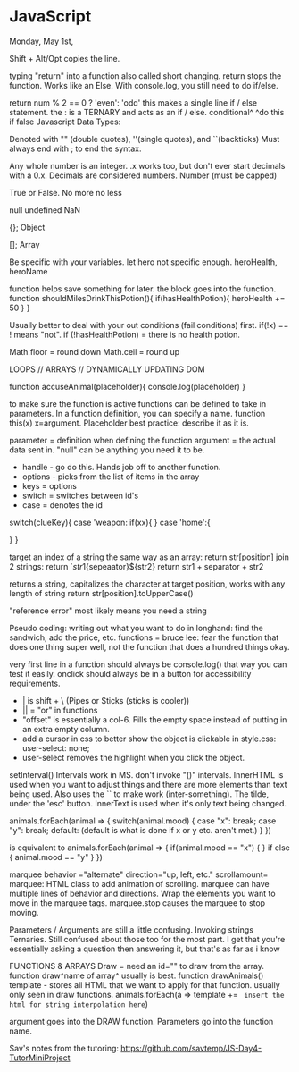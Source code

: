  # JavaScript

Monday, May 1st,

Shift + Alt/Opt copies the line.

typing "return" into a function also called short changing. return stops the function. Works like an Else. With console.log, you still need to do if/else.

return num % 2 == 0 ? 'even': 'odd'  this makes a single line if / else statement. the : is a TERNARY and acts as an if / else.
              conditional^     ^do this if false
Javascript Data Types:
<!-- Strings -->
Denoted with "" (double quotes), ''(single quotes), and ``(backticks)
Must always end with ; to end the syntax.

<!-- Numbers -->
Any whole number is an integer.
.x works too, but don't ever start decimals with a 0.x.
Decimals are considered numbers. 
Number (must be capped)

<!-- Boolean -->
True or False. No more no less

<!-- The weird ones -->
null
undefined
NaN

<!-- Objects -->
{};
Object

<!-- Arrays -->
[];
Array

Be specific with your variables. let hero not specific enough. heroHealth, heroName

<!-- This only happens when the function is called upon -->
function helps save something for later. the block goes into the function.
function shouldMilesDrinkThisPotion(){
  if(hasHealthPotion){
    heroHealth += 50
  }
}


Usually better to deal with your out conditions (fail conditions) first.
if(!x) == ! means "not". if (!hasHealthPotion) = there is no health potion.

Math.floor = round down
Math.ceil = round up



<!-- SECTION TUESDAY MAY 2 -->
LOOPS // ARRAYS // DYNAMICALLY UPDATING DOM

<!-- NOTE            V PARAMETER -->
function accuseAnimal(placeholder){
  console.log(placeholder)
}

to make sure the function is active
functions can be defined to take in parameters. In a function definition, you can specify a name. 
function this(x) x=argument.
Placeholder best practice: describe it as it is. 

parameter = definition when defining the function
argument = the actual data sent in. 
"null" can be anything you need it to be.

* handle - go do this. Hands job off to another function. 
* options - picks from the list of items in the array
* keys = options
* switch = switches between id's
* case = denotes the id


switch(clueKey){
  case 'weapon:
  if(xx){
    }
  case 'home':{
    
  }
}

target an index of a string the same way as an array: return str[position]
join 2 strings: 
return `${str1}${sepeaator}${str2}
return str1 + separator + str2 

returns a string, capitalizes the character at target position, works with any length of string
return str[position].toUpperCase()

"reference error" most likely means you need a string

<!-- SECTION Wednesday, May 3rd -->
Pseudo coding: writing out what you want to do in longhand: find the sandwich, add the price, etc.
functions = bruce lee: fear the function that does one thing super well, not the function that does a hundred things okay.

very first line in a function should always be console.log() that way you can test it easily.
onclick should always be in a button for accessibility requirements.


<!-- SECTION Thursday, May 4th -->
* | is shift + \ (Pipes or Sticks (sticks is cooler))
* || = "or" in functions
* "offset" is essentially a col-6. Fills the empty space instead of putting in an extra empty column.
* add a cursor in css to better show the object is clickable
    in style.css: user-select: none;
* user-select removes the highlight when you click the object.
<!-- Intervals -->
setInterval() 
Intervals work in MS. 
don't invoke "()" intervals.
InnerHTML is used when you want to adjust things and there are more elements than text being used. Also uses the `` to make work (inter-something). The tilde, under the 'esc' button.
InnerText is used when it's only text being changed. 

animals.forEach(animal => {
  switch(animal.mood) {
    case "x":
    break;
    case "y":
    break;
    default:   (default is what is done if x or y etc. aren't met.)
  }
})
 
 is equivalent to
 animals.forEach(animal => {
  if(animal.mood == "x") {
  } if else {
    animal.mood == "y"
  }
 })

marquee behavior ="alternate" direction="up, left, etc." scrollamount=
marquee: HTML class to add animation of scrolling.
marquee can have multiple lines of behavior and directions.
Wrap the elements you want to move in the marquee tags. 
marquee.stop causes the marquee to stop moving.





<!-- SECTION for tutor request -->
Parameters / Arguments are still a little confusing.
Invoking strings
Ternaries. Still confused about those too for the most part. I get that you're essentially asking a question then answering it, but that's as far as i know

<!-- SECTION tutor -->
FUNCTIONS & ARRAYS
Draw = need an id="" to draw from the array.
function draw^name of array^ usually is best. 
function drawAnimals()
template - stores all HTML that we want to apply for that function. usually only seen in draw functions.
animals.forEach(a => template += ` insert the html for string interpolation here`)

argument goes into the DRAW function.
Parameters go into the function name.

Sav's notes from the tutoring: 
https://github.com/savtemp/JS-Day4-TutorMiniProject

